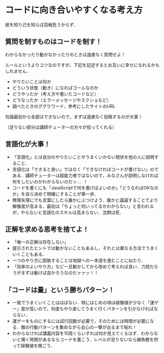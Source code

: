 # コードに向き合いやすくなる考え方

彼を知り己を知らば百戦危うからず．

## 質問を制すものはコードを制す！

わからなかったり動かなかったりのときは遠慮なく質問せよ！

ルールというよりコツなのですが，下記を記述するとお互いに幸せになれるかもしれません．

- やりたいことは何か
- どういう状態（動き）になればゴールなのか
- どうやったか（考え方や書いたコードなど）
- どうなったか（エラーメッセージやスクショなど）
- 調べたときのググりワード，参考にしたサイトのURL

勿論最初から全部はできないので，まずは遠慮なく投稿するのが大事！

（足りない部分は講師チューターの方々が拾ってくれる）


## 言語化が大事！

- 「言語化」とは自分のやりたいことやうまくいかない現状を他の人に説明すること．
- 言語化は「できると良い」ではなく「できなければコードが書けない」のである．講師チューターは超能力者ではないので，みなさんが説明しなければ何をしたいのかわからないのだッ．．！
- コードを書くにも「JavaScriptで何を書けばよいのか」「どうなればOKなのか」を自ら決めて明確にすることが第一歩．
- 無理矢理にでも言葉にしたら誰かにぶつけよう．誰かと議論することでより解像度が高まる．最初は「ちょっと何いってるかわからない」と言われるが，やらないと言語化のスキルは高まらない．沈黙は死．


## 正解を求める思考を捨てよ！

- 「唯一の正解は存在しない」
- 提示されたヒントでは動かないこともあるし，それとは異なる方法でうまくいくこともある．
- 一つのやり方に固執することは地獄への一本道を進むことに似たり．
- 「効率のよいやり方」など一旦動かしてから改めて考えれば良い．力技だろうがまずは動けば良かろうなのだァァッ！！


## 「コードは量」という勝ちパターン！

- 一発でうまくいくことはほぼない．特にはじめの頃は経験値が少なく「運ゲー」度が高いので，何度もやり直してうまく行くパターンを引かなければならない．
- 運ゲーをものにするには試行回数が必要で，そのためには時間が必要になる．敵の行動パターンを集めながら会心の一撃が出るまで粘れ！
- わからなければ講義内容を10周くらいすれば何か見えてくるはず．わからないと嘆く時間があるならコードを書こう．レベルが足りないなら雑魚敵を狩って経験値を稼ごう．


